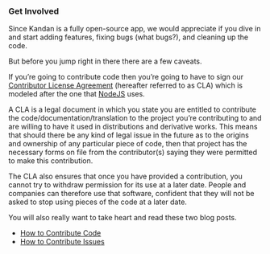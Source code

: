 ### Get Involved
Since Kandan is a fully open-source app, we would appreciate if you dive in and start adding features, fixing bugs 
(what bugs?), and cleaning up the code.

But before you jump right in there there are a few caveats.

If you’re going to contribute code then you’re going to have to sign our [Contributor License Agreement](http://www.clahub.com/agreements/kandanapp/kandan) 
(hereafter referred to as CLA) which is modeled after the one that [NodeJS](http://nodejs.org) uses.

A CLA is a legal document in which you state you are entitled to contribute the code/documentation/translation 
to the project you’re contributing to and are willing to have it used in distributions and derivative works. This 
means that should there be any kind of legal issue in the future as to the origins and ownership of any particular 
piece of code, then that project has the necessary forms on file from the contributor(s) saying they were permitted 
to make this contribution.

The CLA also ensures that once you have provided a contribution, you cannot try to withdraw permission for its use at 
a later date. People and companies can therefore use that software, confident that they will not be asked to stop 
using pieces of the code at a later date.

You will also really want to take heart and read these two blog posts.

* [How to Contribute Code](https://github.com/kandanapp/kandan/wiki/How-to-Contribute-Code)
* [How to Contribute Issues](https://github.com/kandanapp/kandan/wiki/How-to-Contribute-Issues)

